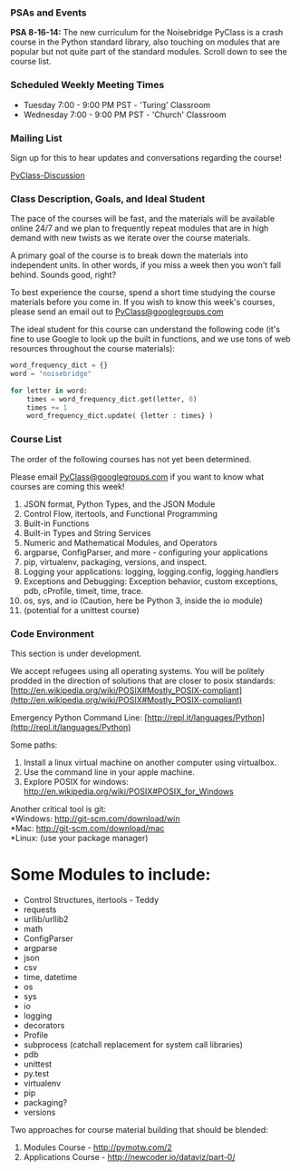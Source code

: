 
### PSAs and Events

**PSA 8-16-14:** The new curriculum for the Noisebridge PyClass is a crash course in the Python standard library, also touching on modules that are popular but not quite part of the standard modules. Scroll down to see the course list.

### Scheduled Weekly Meeting Times

* Tuesday 7:00 - 9:00 PM PST - 'Turing' Classroom
* Wednesday 7:00 - 9:00 PM PST - 'Church' Classroom

### Mailing List

Sign up for this to hear updates and conversations regarding the course!

[PyClass-Discussion](http://groups.google.com/group/pyclass)


### Class Description, Goals, and Ideal Student

The pace of the courses will be fast, and the materials will be available online 24/7 and we plan to frequently repeat modules that are in high demand with new twists as we iterate over the course materials.

A primary goal of the course is to break down the materials into independent units. In other words, if you miss a week then you won't fall behind. Sounds good, right?

To best experience the course, spend a short time studying the course materials before you come in. If you wish to know this week's courses, please send an email out to PyClass@googlegroups.com

The ideal student for this course can understand the following code (it's fine to use Google to look up the built in functions, and we use tons of web resources throughout the course materials):

```python
word_frequency_dict = {}
word = "noisebridge"
 
for letter in word:
    times = word_frequency_dict.get(letter, 0)
    times += 1
    word_frequency_dict.update( {letter : times} )
```

### Course List


The order of the following courses has not yet been determined.  

Please email PyClass@googlegroups.com if you want to know what courses are coming this week!

1. JSON format, Python Types, and the JSON Module    
2. Control Flow, itertools, and Functional Programming    
3. Built-in Functions    
4. Built-in Types and String Services    
5. Numeric and Mathematical Modules, and Operators    
6. argparse, ConfigParser, and more - configuring your applications    
7. pip, virtualenv, packaging, versions, and inspect.    
8. Logging your applications: logging, logging.config, logging.handlers    
9. Exceptions and Debugging: Exception behavior, custom exceptions, pdb, cProfile, timeit, time, trace.    
10. os, sys, and io (Caution, here be Python 3, inside the io module)    
11. (potential for a unittest course)    


###  Code Environment

This section is under development.

We accept refugees using all operating systems. You will be politely prodded in the direction of solutions that are closer to posix standards: [http://en.wikipedia.org/wiki/POSIX#Mostly_POSIX-compliant](http://en.wikipedia.org/wiki/POSIX#Mostly_POSIX-compliant)

Emergency Python Command Line: [http://repl.it/languages/Python](http://repl.it/languages/Python)

Some paths:    
1. Install a linux virtual machine on another computer using virtualbox.    
2. Use the command line in your apple machine.    
3. Explore POSIX for windows: http://en.wikipedia.org/wiki/POSIX#POSIX_for_Windows    
    
    
Another critical tool is git:    
*Windows: http://git-scm.com/download/win    
*Mac: http://git-scm.com/download/mac    
*Linux: (use your package manager)    




Some Modules to include:
=====

* Control Structures, itertools - Teddy    
* requests    
* urllib/urllib2    
* math    
* ConfigParser    
* argparse    
* json    
* csv    
* time, datetime    
* os    
* sys    
* io    
* logging    
* decorators    
* Profile    
* subprocess (catchall replacement for system call libraries)    
* pdb    
* unittest    
* py.test    
* virtualenv    
* pip    
* packaging?    
* versions    



Two approaches for course material building that should be blended:

1. Modules Course - http://pymotw.com/2
2. Applications Course - http://newcoder.io/dataviz/part-0/
